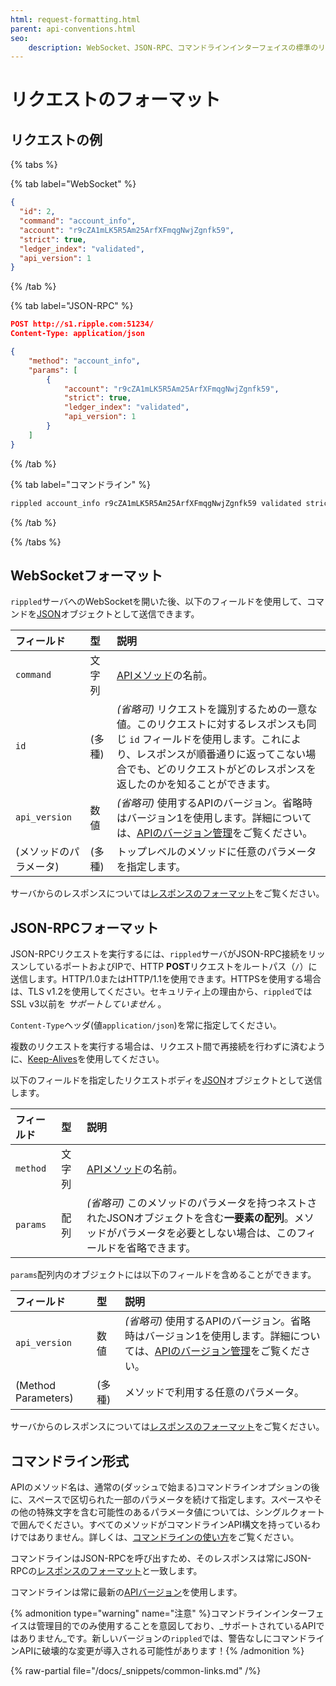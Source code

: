 ```yaml
---
html: request-formatting.html
parent: api-conventions.html
seo:
    description: WebSocket、JSON-RPC、コマンドラインインターフェイスの標準のリクエストのフォーマットと例です。
---
```

# リクエストのフォーマット

## リクエストの例

{% tabs %}

{% tab label="WebSocket" %}
```json
{
  "id": 2,
  "command": "account_info",
  "account": "r9cZA1mLK5R5Am25ArfXFmqgNwjZgnfk59",
  "strict": true,
  "ledger_index": "validated",
  "api_version": 1
}
```
{% /tab %}

{% tab label="JSON-RPC" %}
```json
POST http://s1.ripple.com:51234/
Content-Type: application/json

{
    "method": "account_info",
    "params": [
        {
            "account": "r9cZA1mLK5R5Am25ArfXFmqgNwjZgnfk59",
            "strict": true,
            "ledger_index": "validated",
            "api_version": 1
        }
    ]
}
```
{% /tab %}

{% tab label="コマンドライン" %}
```sh
rippled account_info r9cZA1mLK5R5Am25ArfXFmqgNwjZgnfk59 validated strict
```
{% /tab %}

{% /tabs %}


## WebSocketフォーマット

`rippled`サーバへのWebSocketを開いた後、以下のフィールドを使用して、コマンドを[JSON](https://ja.wikipedia.org/wiki/JSON)オブジェクトとして送信できます。

| フィールド            | 型        | 説明                                        |
|:--------------------|:----------|:-------------------------------------------|
| `command`           | 文字列     | [APIメソッド](../public-api-methods/index.md)の名前。 |
| `id`                | (多種)     | _(省略可)_ リクエストを識別するための一意な値。このリクエストに対するレスポンスも同じ `id` フィールドを使用します。これにより、レスポンスが順番通りに返ってこない場合でも、どのリクエストがどのレスポンスを返したのかを知ることができます。 |
| `api_version`       | 数値       | _(省略可)_ 使用するAPIのバージョン。省略時はバージョン1を使用します。詳細については、[APIのバージョン管理](#api-versioning)をご覧ください。 |
| (メソッドのパラメータ) | (多種)     | トップレベルのメソッドに任意のパラメータを指定します。 |

サーバからのレスポンスについては[レスポンスのフォーマット](response-formatting.md)をご覧ください。

## JSON-RPCフォーマット

JSON-RPCリクエストを実行するには、`rippled`サーバがJSON-RPC接続をリッスンしているポートおよびIPで、HTTP **POST**リクエストをルートパス（`/`）に送信します。HTTP/1.0またはHTTP/1.1を使用できます。HTTPSを使用する場合は、TLS v1.2を使用してください。セキュリティ上の理由から、`rippled`ではSSL v3以前を _サポートしていません_ 。

`Content-Type`ヘッダ(値`application/json`)を常に指定してください。

複数のリクエストを実行する場合は、リクエスト間で再接続を行わずに済むように、[Keep-Alives](http://tools.ietf.org/html/rfc7230#section-6.3)を使用してください。

以下のフィールドを指定したリクエストボディを[JSON](https://en.wikipedia.org/wiki/JSON)オブジェクトとして送信します。


| フィールド            | 型        | 説明                                        |
|:--------------------|:----------|:-------------------------------------------|
| `method`            | 文字列     | [APIメソッド](../public-api-methods/index.md)の名前。 |
| `params`            | 配列       | _(省略可)_ このメソッドのパラメータを持つネストされたJSONオブジェクトを含む**一要素の配列**。メソッドがパラメータを必要としない場合は、このフィールドを省略できます。 |

`params`配列内のオブジェクトには以下のフィールドを含めることができます。

| フィールド            | 型        | 説明                                        |
|:--------------------|:----------|:-------------------------------------------|
| `api_version`       | 数値       | _(省略可)_ 使用するAPIのバージョン。省略時はバージョン1を使用します。詳細については、[APIのバージョン管理](#api-versioning)をご覧ください。 |
| (Method Parameters) | (多種)     | メソッドで利用する任意のパラメータ。 |

サーバからのレスポンスについては[レスポンスのフォーマット](response-formatting.md)をご覧ください。

## コマンドライン形式

APIのメソッド名は、通常の(ダッシュで始まる)コマンドラインオプションの後に、スペースで区切られた一部のパラメータを続けて指定します。スペースやその他の特殊文字を含む可能性のあるパラメータ値については、シングルクォートで囲んでください。すべてのメソッドがコマンドラインAPI構文を持っているわけではありません。詳しくは、[コマンドラインの使い方](../../../infrastructure/commandline-usage.md#client-mode-options)をご覧ください。

コマンドラインはJSON-RPCを呼び出すため、そのレスポンスは常にJSON-RPCの[レスポンスのフォーマット](response-formatting.md)と一致します。

コマンドラインは常に最新の[APIバージョン](#api-versioning)を使用します。

{% admonition type="warning" name="注意" %}コマンドラインインターフェイスは管理目的でのみ使用することを意図しており、_サポートされているAPIではありません_です。新しいバージョンの`rippled`では、警告なしにコマンドラインAPIに破壊的な変更が導入される可能性があります！{% /admonition %}

{% raw-partial file="/docs/_snippets/common-links.md" /%}
